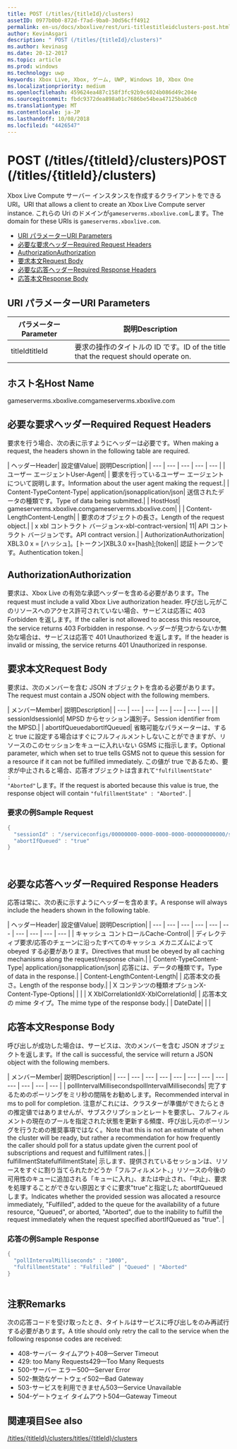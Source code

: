 ```yaml
---
title: POST (/titles/{titleId}/clusters)
assetID: 0977b0b0-872d-f7ad-9ba0-30d56cff4912
permalink: en-us/docs/xboxlive/rest/uri-titlestitleidclusters-post.html
author: KevinAsgari
description: " POST (/titles/{titleId}/clusters)"
ms.author: kevinasg
ms.date: 20-12-2017
ms.topic: article
ms.prod: windows
ms.technology: uwp
keywords: Xbox Live, Xbox, ゲーム, UWP, Windows 10, Xbox One
ms.localizationpriority: medium
ms.openlocfilehash: 459624ea487c158f3fc92b9c6024b086d49c204e
ms.sourcegitcommit: fbdc9372dea898a01c7686be54bea47125bab6c0
ms.translationtype: MT
ms.contentlocale: ja-JP
ms.lasthandoff: 10/08/2018
ms.locfileid: "4426547"
---
```

# <a name="post-titlestitleidclusters"></a><span data-ttu-id="ab423-104">POST (/titles/{titleId}/clusters)</span><span class="sxs-lookup"><span data-stu-id="ab423-104">POST (/titles/{titleId}/clusters)</span></span>
<span data-ttu-id="ab423-105">Xbox Live Compute サーバー インスタンスを作成するクライアントをできる URI。</span><span class="sxs-lookup"><span data-stu-id="ab423-105">URI that allows a client to create an Xbox Live Compute server instance.</span></span> <span data-ttu-id="ab423-106">これらの Uri のドメインが`gameserverms.xboxlive.com`します。</span><span class="sxs-lookup"><span data-stu-id="ab423-106">The domain for these URIs is `gameserverms.xboxlive.com`.</span></span>
 
  * [<span data-ttu-id="ab423-107">URI パラメーター</span><span class="sxs-lookup"><span data-stu-id="ab423-107">URI Parameters</span></span>](#ID4EX)
  * [<span data-ttu-id="ab423-108">必要な要求ヘッダー</span><span class="sxs-lookup"><span data-stu-id="ab423-108">Required Request Headers</span></span>](#ID4EGB)
  * [<span data-ttu-id="ab423-109">Authorization</span><span class="sxs-lookup"><span data-stu-id="ab423-109">Authorization</span></span>](#ID4ELD)
  * [<span data-ttu-id="ab423-110">要求本文</span><span class="sxs-lookup"><span data-stu-id="ab423-110">Request Body</span></span>](#ID4EWD)
  * [<span data-ttu-id="ab423-111">必要な応答ヘッダー</span><span class="sxs-lookup"><span data-stu-id="ab423-111">Required Response Headers</span></span>](#ID4EZE)
  * [<span data-ttu-id="ab423-112">応答本文</span><span class="sxs-lookup"><span data-stu-id="ab423-112">Response Body</span></span>](#ID4E5G)
 
<a id="ID4EX"></a>

 
## <a name="uri-parameters"></a><span data-ttu-id="ab423-113">URI パラメーター</span><span class="sxs-lookup"><span data-stu-id="ab423-113">URI Parameters</span></span>
 
| <span data-ttu-id="ab423-114">パラメーター</span><span class="sxs-lookup"><span data-stu-id="ab423-114">Parameter</span></span>| <span data-ttu-id="ab423-115">説明</span><span class="sxs-lookup"><span data-stu-id="ab423-115">Description</span></span>| 
| --- | --- | 
| <span data-ttu-id="ab423-116">titleId</span><span class="sxs-lookup"><span data-stu-id="ab423-116">titleId</span></span>| <span data-ttu-id="ab423-117">要求の操作のタイトルの ID です。</span><span class="sxs-lookup"><span data-stu-id="ab423-117">ID of the title that the request should operate on.</span></span>| 
  
<a id="ID5EG"></a>

 
## <a name="host-name"></a><span data-ttu-id="ab423-118">ホスト名</span><span class="sxs-lookup"><span data-stu-id="ab423-118">Host Name</span></span>

<span data-ttu-id="ab423-119">gameserverms.xboxlive.com</span><span class="sxs-lookup"><span data-stu-id="ab423-119">gameserverms.xboxlive.com</span></span>
 
<a id="ID4EGB"></a>

 
## <a name="required-request-headers"></a><span data-ttu-id="ab423-120">必要な要求ヘッダー</span><span class="sxs-lookup"><span data-stu-id="ab423-120">Required Request Headers</span></span>
 
<span data-ttu-id="ab423-121">要求を行う場合、次の表に示すようにヘッダーは必要です。</span><span class="sxs-lookup"><span data-stu-id="ab423-121">When making a request, the headers shown in the following table are required.</span></span>
 
| <span data-ttu-id="ab423-122">ヘッダー</span><span class="sxs-lookup"><span data-stu-id="ab423-122">Header</span></span>| <span data-ttu-id="ab423-123">設定値</span><span class="sxs-lookup"><span data-stu-id="ab423-123">Value</span></span>| <span data-ttu-id="ab423-124">説明</span><span class="sxs-lookup"><span data-stu-id="ab423-124">Description</span></span>| 
| --- | --- | --- | --- | --- | 
| <span data-ttu-id="ab423-125">ユーザー エージェント</span><span class="sxs-lookup"><span data-stu-id="ab423-125">User-Agent</span></span>|  | <span data-ttu-id="ab423-126">要求を行っているユーザー エージェントについて説明します。</span><span class="sxs-lookup"><span data-stu-id="ab423-126">Information about the user agent making the request.</span></span>| 
| <span data-ttu-id="ab423-127">Content-Type</span><span class="sxs-lookup"><span data-stu-id="ab423-127">Content-Type</span></span>| <span data-ttu-id="ab423-128">application/json</span><span class="sxs-lookup"><span data-stu-id="ab423-128">application/json</span></span>| <span data-ttu-id="ab423-129">送信されたデータの種類です。</span><span class="sxs-lookup"><span data-stu-id="ab423-129">Type of data being submitted.</span></span>| 
| <span data-ttu-id="ab423-130">Host</span><span class="sxs-lookup"><span data-stu-id="ab423-130">Host</span></span>| <span data-ttu-id="ab423-131">gameserverms.xboxlive.com</span><span class="sxs-lookup"><span data-stu-id="ab423-131">gameserverms.xboxlive.com</span></span>|  | 
| <span data-ttu-id="ab423-132">Content-Length</span><span class="sxs-lookup"><span data-stu-id="ab423-132">Content-Length</span></span>|  | <span data-ttu-id="ab423-133">要求のオブジェクトの長さ。</span><span class="sxs-lookup"><span data-stu-id="ab423-133">Length of the request object.</span></span>| 
| <span data-ttu-id="ab423-134">x xbl コントラクト バージョン</span><span class="sxs-lookup"><span data-stu-id="ab423-134">x-xbl-contract-version</span></span>| <span data-ttu-id="ab423-135">1</span><span class="sxs-lookup"><span data-stu-id="ab423-135">1</span></span>| <span data-ttu-id="ab423-136">API コントラクト バージョンです。</span><span class="sxs-lookup"><span data-stu-id="ab423-136">API contract version.</span></span>| 
| <span data-ttu-id="ab423-137">Authorization</span><span class="sxs-lookup"><span data-stu-id="ab423-137">Authorization</span></span>| <span data-ttu-id="ab423-138">XBL3.0 x = [ハッシュ]。[トークン]</span><span class="sxs-lookup"><span data-stu-id="ab423-138">XBL3.0 x=[hash];[token]</span></span>| <span data-ttu-id="ab423-139">認証トークンです。</span><span class="sxs-lookup"><span data-stu-id="ab423-139">Authentication token.</span></span>| 
  
<a id="ID4ELD"></a>

 
## <a name="authorization"></a><span data-ttu-id="ab423-140">Authorization</span><span class="sxs-lookup"><span data-stu-id="ab423-140">Authorization</span></span>
 
<span data-ttu-id="ab423-141">要求は、Xbox Live の有効な承認ヘッダーを含める必要があります。</span><span class="sxs-lookup"><span data-stu-id="ab423-141">The request must include a valid Xbox Live authorization header.</span></span> <span data-ttu-id="ab423-142">呼び出し元がこのリソースへのアクセス許可されていない場合、サービスは応答に 403 Forbidden を返します。</span><span class="sxs-lookup"><span data-stu-id="ab423-142">If the caller is not allowed to access this resource, the service returns 403 Forbidden in response.</span></span> <span data-ttu-id="ab423-143">ヘッダーが見つからないか無効な場合は、サービスは応答で 401 Unauthorized を返します。</span><span class="sxs-lookup"><span data-stu-id="ab423-143">If the header is invalid or missing, the service returns 401 Unauthorized in response.</span></span>
  
<a id="ID4EWD"></a>

 
## <a name="request-body"></a><span data-ttu-id="ab423-144">要求本文</span><span class="sxs-lookup"><span data-stu-id="ab423-144">Request Body</span></span>
 
<span data-ttu-id="ab423-145">要求は、次のメンバーを含む JSON オブジェクトを含める必要があります。</span><span class="sxs-lookup"><span data-stu-id="ab423-145">The request must contain a JSON object with the following members.</span></span>
 
| <span data-ttu-id="ab423-146">メンバー</span><span class="sxs-lookup"><span data-stu-id="ab423-146">Member</span></span>| <span data-ttu-id="ab423-147">説明</span><span class="sxs-lookup"><span data-stu-id="ab423-147">Description</span></span>| 
| --- | --- | --- | --- | --- | --- | --- | 
| <span data-ttu-id="ab423-148">sessionId</span><span class="sxs-lookup"><span data-stu-id="ab423-148">sessionId</span></span>| <span data-ttu-id="ab423-149">MPSD からセッション識別子。</span><span class="sxs-lookup"><span data-stu-id="ab423-149">Session identifier from the MPSD.</span></span>| 
| <span data-ttu-id="ab423-150">abortIfQueued</span><span class="sxs-lookup"><span data-stu-id="ab423-150">abortIfQueued</span></span>| <span data-ttu-id="ab423-151">省略可能なパラメーターは、すると true に設定する場合はすぐにフルフィルメントしないことができますが、リソースのこのセッションをキューに入れいない GSMS に指示します。</span><span class="sxs-lookup"><span data-stu-id="ab423-151">Optional parameter, which when set to true tells GSMS not to queue this session for a resource if it can not be fulfilled immediately.</span></span> <span data-ttu-id="ab423-152">この値が true であるため、要求が中止されると場合、応答オブジェクトは含まれて<code>"fulfillmentState" : "Aborted"</code>します。</span><span class="sxs-lookup"><span data-stu-id="ab423-152">If the request is aborted because this value is true, the response object will contain <code>"fulfillmentState" : "Aborted"</code>.</span></span> | 
 
<a id="ID4ERE"></a>

 
### <a name="sample-request"></a><span data-ttu-id="ab423-153">要求の例</span><span class="sxs-lookup"><span data-stu-id="ab423-153">Sample Request</span></span>
 

```cpp
{
  "sessionId" : "/serviceconfigs/00000000-0000-0000-0000-000000000000/sessiontemplates/quick/session/scott1",
  "abortIfQueued" : "true"
}

      
```

   
<a id="ID4EZE"></a>

 
## <a name="required-response-headers"></a><span data-ttu-id="ab423-154">必要な応答ヘッダー</span><span class="sxs-lookup"><span data-stu-id="ab423-154">Required Response Headers</span></span>
 
<span data-ttu-id="ab423-155">応答は常に、次の表に示すようにヘッダーを含めます。</span><span class="sxs-lookup"><span data-stu-id="ab423-155">A response will always include the headers shown in the following table.</span></span>
 
| <span data-ttu-id="ab423-156">ヘッダー</span><span class="sxs-lookup"><span data-stu-id="ab423-156">Header</span></span>| <span data-ttu-id="ab423-157">設定値</span><span class="sxs-lookup"><span data-stu-id="ab423-157">Value</span></span>| <span data-ttu-id="ab423-158">説明</span><span class="sxs-lookup"><span data-stu-id="ab423-158">Description</span></span>| 
| --- | --- | --- | --- | --- | --- | --- | --- | --- | --- | 
| <span data-ttu-id="ab423-159">キャッシュ コントロール</span><span class="sxs-lookup"><span data-stu-id="ab423-159">Cache-Control</span></span>|  | <span data-ttu-id="ab423-160">ディレクティブ要求/応答のチェーンに沿ったすべてのキャッシュ メカニズムによって obeyed する必要があります。</span><span class="sxs-lookup"><span data-stu-id="ab423-160">Directives that must be obeyed by all caching mechanisms along the request/response chain.</span></span>| 
| <span data-ttu-id="ab423-161">Content-Type</span><span class="sxs-lookup"><span data-stu-id="ab423-161">Content-Type</span></span>| <span data-ttu-id="ab423-162">application/json</span><span class="sxs-lookup"><span data-stu-id="ab423-162">application/json</span></span>| <span data-ttu-id="ab423-163">応答には、データの種類です。</span><span class="sxs-lookup"><span data-stu-id="ab423-163">Type of data in the response.</span></span>| 
| <span data-ttu-id="ab423-164">Content-Length</span><span class="sxs-lookup"><span data-stu-id="ab423-164">Content-Length</span></span>|  | <span data-ttu-id="ab423-165">応答本文の長さ。</span><span class="sxs-lookup"><span data-stu-id="ab423-165">Length of the response body.</span></span>| 
| <span data-ttu-id="ab423-166">X コンテンツの種類オプション</span><span class="sxs-lookup"><span data-stu-id="ab423-166">X-Content-Type-Options</span></span>|  |  | 
| <span data-ttu-id="ab423-167">X XblCorrelationId</span><span class="sxs-lookup"><span data-stu-id="ab423-167">X-XblCorrelationId</span></span>|  | <span data-ttu-id="ab423-168">応答本文の mime タイプ。</span><span class="sxs-lookup"><span data-stu-id="ab423-168">The mime type of the response body.</span></span>| 
| <span data-ttu-id="ab423-169">Date</span><span class="sxs-lookup"><span data-stu-id="ab423-169">Date</span></span>|  |  | 
  
<a id="ID4E5G"></a>

 
## <a name="response-body"></a><span data-ttu-id="ab423-170">応答本文</span><span class="sxs-lookup"><span data-stu-id="ab423-170">Response Body</span></span>
 
<span data-ttu-id="ab423-171">呼び出しが成功した場合は、サービスは、次のメンバーを含む JSON オブジェクトを返します。</span><span class="sxs-lookup"><span data-stu-id="ab423-171">If the call is successful, the service will return a JSON object with the following members.</span></span>
 
| <span data-ttu-id="ab423-172">メンバー</span><span class="sxs-lookup"><span data-stu-id="ab423-172">Member</span></span>| <span data-ttu-id="ab423-173">説明</span><span class="sxs-lookup"><span data-stu-id="ab423-173">Description</span></span>| 
| --- | --- | --- | --- | --- | --- | --- | --- | --- | --- | --- | --- | 
| <span data-ttu-id="ab423-174">pollIntervalMilliseconds</span><span class="sxs-lookup"><span data-stu-id="ab423-174">pollIntervalMilliseconds</span></span>| <span data-ttu-id="ab423-175">完了するためのポーリングをミリ秒の間隔をお勧めします。</span><span class="sxs-lookup"><span data-stu-id="ab423-175">Recommended interval in ms to poll for completion.</span></span> <span data-ttu-id="ab423-176">注意がこれには、クラスターが準備ができたらときの推定値ではありませんが、サブスクリプションとレートを要求し、フルフィルメントの現在のプールを指定された状態を更新する頻度、呼び出し元のポーリングを行うための推奨事項ではなく。</span><span class="sxs-lookup"><span data-stu-id="ab423-176">Note that this is not an estimate of when the cluster will be ready, but rather a recommendation for how frequently the caller should poll for a status update given the current pool of subscriptions and request and fulfillment rates.</span></span>| 
| <span data-ttu-id="ab423-177">fulfillmentState</span><span class="sxs-lookup"><span data-stu-id="ab423-177">fulfillmentState</span></span>| <span data-ttu-id="ab423-178">示します、提供されているセッションは、リソースをすぐに割り当てられたかどうか「フルフィルメント、」リソースの今後の可用性のキューに追加される「キューに入れ」、または中止され、「中止」、要求を処理することができない原因とすぐに要求"true"と指定した abortIfQueued します。</span><span class="sxs-lookup"><span data-stu-id="ab423-178">Indicates whether the provided session was allocated a resource immediately, "Fulfilled", added to the queue for the availability of a future resource, "Queued", or aborted, "Aborted", due to the inability to fulfill the request immediately when the request specified abortIfQueued as "true".</span></span> | 
 
<a id="ID4EWH"></a>

 
### <a name="sample-response"></a><span data-ttu-id="ab423-179">応答の例</span><span class="sxs-lookup"><span data-stu-id="ab423-179">Sample Response</span></span>
 

```cpp
{
  "pollIntervalMilliseconds" : "1000",
  "fulfillmentState" : "Fulfilled" | "Queued" | "Aborted"
}
      
```

   
<a id="remarks"></a>

 
## <a name="remarks"></a><span data-ttu-id="ab423-180">注釈</span><span class="sxs-lookup"><span data-stu-id="ab423-180">Remarks</span></span>
 
<span data-ttu-id="ab423-181">次の応答コードを受け取ったとき、タイトルはサービスに呼び出しをのみ再試行する必要があります。</span><span class="sxs-lookup"><span data-stu-id="ab423-181">A title should only retry the call to the service when the following response codes are received:</span></span>
 
   * <span data-ttu-id="ab423-182">408-サーバー タイムアウト</span><span class="sxs-lookup"><span data-stu-id="ab423-182">408—Server Timeout</span></span>
   * <span data-ttu-id="ab423-183">429: too Many Requests</span><span class="sxs-lookup"><span data-stu-id="ab423-183">429—Too Many Requests</span></span>
   * <span data-ttu-id="ab423-184">500-サーバー エラー</span><span class="sxs-lookup"><span data-stu-id="ab423-184">500—Server Error</span></span>
   * <span data-ttu-id="ab423-185">502-無効なゲートウェイ</span><span class="sxs-lookup"><span data-stu-id="ab423-185">502—Bad Gateway</span></span>
   * <span data-ttu-id="ab423-186">503-サービスを利用できません</span><span class="sxs-lookup"><span data-stu-id="ab423-186">503—Service Unavailable</span></span>
   * <span data-ttu-id="ab423-187">504-ゲートウェイ タイムアウト</span><span class="sxs-lookup"><span data-stu-id="ab423-187">504—Gateway Timeout</span></span>
   
<a id="ID4EFBAC"></a>

 
## <a name="see-also"></a><span data-ttu-id="ab423-188">関連項目</span><span class="sxs-lookup"><span data-stu-id="ab423-188">See also</span></span>
 [<span data-ttu-id="ab423-189">/titles/{titleId}/clusters</span><span class="sxs-lookup"><span data-stu-id="ab423-189">/titles/{titleId}/clusters</span></span>](uri-titlestitleidclusters.md)

  